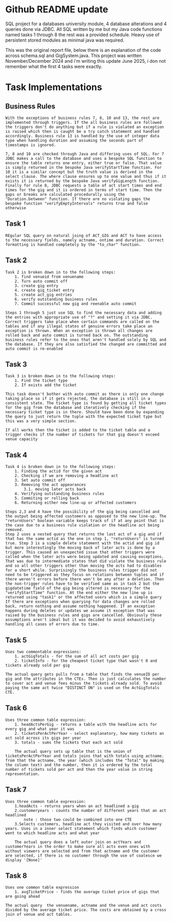 # Github README update
SQL project for a databases university module, 4 database alterations and 4 queries done via JDBC. All SQL written by me but my Java code functions named tasks 1 through 8 the rest was a provided schedule. Heavy use of persistent stored modules as minimal java was required.

This was the original report file, below there is an explanation of the code across schema.sql and GigSystem.java. This project was written November/December 2024 and i'm writing this update June 2025, i don not remember what the first 4 tasks were exactly.
# Task Implementations

<!-- For each of the tasks below, please write around 100-200 words explaining how your solution works (describing the behaviour of your SQL statements/queries) -->
## Business Rules
    With the exceptions of business rules 7, 8, 10 and 13, the rest are implemented through triggers. If the all business rules are followed the triggers don't do anything but if a rule is violated an exception is raised which then is caught be a try catch statement and handled accordingly. Business rule 13 is handled by the use of integer data type when handling duration and assuming the seconds part of timestamps is ignored.

    7, 8 and 10 are checked through Java and differing uses of SQL. For 7 JDBC makes a call to the database and uses a bespoke SQL function to ensure the table returns one entry, either true or false. That value is simply returned in the bespoke Java verifyStartTime function. For 10 it is a similar concept but the truth value is derived in the select clause. The where clause ensures up to one value and thus if it exists it is returned by the bespoke Java verifyGigLength function.
    Finally for rule 8, JDBC requests a table of act start times and end times for the gig and it is ordered in terms of start time. Then the gaps or breaks are calculated procedurally using the "Duration.between" function. If there are no violating gaps the bespoke function "verifyEmptyIntervals" returns true and false otherwise

## Task 1
    REgular SQL query on natural joing of ACT_GIG and ACT to have access to the necessary fields, namely actname, ontime and duration. Correct formatting is handled completely by the "to_char" function.
## Task 2
    Task 2 is broken down in to the following steps:
        1. find venueid from venuename
        2. Turn auto commit off
        3. create gig entry
        4. create gig_ticket entry
        5. create act_gig entries
        6. verify outstanding business rules
        7. Commit successful new gig and reenable auto commit

    Steps 1 through 5 just use SQL to find the necessary data and adding the entries with appropriate use of "?" and setting it via JDBC. Correct triggers take place when certain commands are called on the tables and if any illegal states of genuine errors take place an exception is thrown. When an exception is thrown all changes are rolled back and auto commit is turned back on. The outstanding business rules refer to the ones that aren't handled solely by SQL and the database. If they are also satisfied the changed are committed and auto commit is re-enabled   
## Task 3
    Task 3 is broken down in to the following steps:
        1. Find the ticket type
        2. If exists add the ticket

    This task doesn't bother with auto commit as there is only one change taking place so if it gets rejected, the database is still in a consistent state. The ticket type is found by getting all ticket types for the gig from the database and iteratively checking if the necessary ticket type is in there. Should have been done by expanding the query to just return the tuple with the expected ticket type but this was a very simple section. 
    
    If all works then the ticket is added to the ticket table and a trigger checks if the number of tickets for that gig doesn't exceed venue capacity
## Task 4
    Task 4 is broken down in to the following steps:
        1. Finding the actid for the given act
        2. Checking if we are removing a headline act
        3. Set auto commit off
        3. Removing the act appearances
            3.1. moving later acts back 
        4. Verifying outstanding business rules
        5. Commiting or rolling back
        6. Returning either new line-up or affected customers 

    Steps 2,3 and 4 have the possibility of the gig being cancelled and the output being affected customers as opposed to the new line-up. The "returnUsers" boolean variable keeps track of if at any point that is the case due to a business rule violation or the headline act being removed. 
    Step 2 uses a nested query that returns the last act of a gig and if that has the same actid as the one in step 1, "returnUsers" is turned true. Step 3 is a simple delete statement with the actid and gig id but more interestingly the moving back of later acts is done by a trigger. This caused an unexpected issue that other triggers were called when the later acts were being updated and causing exceptions. That was due to intermediate states that did violate the business rule and so all other triggers other than moving the acts had to disables for a short while. Surprisingly the business rules trigger did not need to be triggered as they focus on relations between tuples and if there weren't errors before there won't be any after a deletion. Then the non-trigger rules have to be verified same as in task 2 but the gigdatetime field of the gig being altered is necessary for the "verifyStartTime" function. At the end either the new line up is returned using "task1" or the affected users which is a simple query
    If there are exceptions when querying for data changes are rolled back, return nothing and assume nothing happened. If an exception happens during deletes or updates we assume it exception that was raised by the business rules and gigs are cancelled. Obviously these assumptions aren't ideal but it was decided to avoid exhaustively handling all cases of errors due to time. 
## Task 5
    Uses two commontable expressions:
        1. actGigTotals - for the sum of all act costs per gig
        2. ticketInfo - for the cheapest ticket type that wasn't 0 and tickets already sold per gig

    The actual query gets pulls from a table that finds the venueID per gig and the attributes in the CTEs. Then is just calculates the number to cover act and venue fees minus the tickets already sold. To avoid paying the same act twice "DISTINCT ON" is used un the ActGigTotals CTE. 
## Task 6
    Uses three common table expression:
        1. headActsPerGig - returns a table with the headline acts for every gig and what year it was
        2. ticketsPerActPerYear - select explanatory, how many tickets an act sold across its gigs per year
        3. totals - sums the tickets that each act sold

        The actual query sets up table that is the union of ticketsPerActPerYear and totals joins that with totals using actname. from that the actname, the year (which includes the "Total" by making the column text) and the number, then it is ordered by the total number of tickets sold per act and then the year value in string representation.
## Task 7
    Uses three common table expression:
        1.headActs - returns years when an act headlined a gig
        2.customeryears - counts the number of different years that an act headlined
            note : those two could be combined into one CTE
        3.Selects customers, headline act they visited and over how many years. Uses in a inner select statement which finds which customer went to which headline acts and what year

        The actual query does a left outer join on actYears and customerYears in the order to make sure all acts even ones with without viewers are selected and from that actname and the customer are selected, if there is no customer through the use of coalesce we display '[None]'   
## Task 8
    Uses one common table expression
        1. avgTicketPrice - finds the average ticket price of gigs that are going ahead 

    The actual query  the venuename, actname and the venue and act costs divided by the average ticket price. The costs are obtained by a cross join of venue and act tables.  